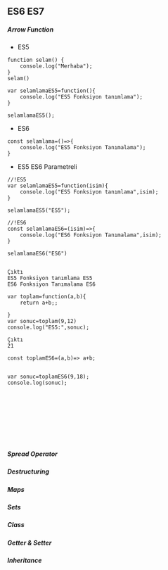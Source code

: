 ## ES6 ES7 

##### Arrow Function

* ES5

```
function selam() {
    console.log("Merhaba");
}
selam()
```



```
var selamlamaES5=function(){
    console.log("ES5 Fonksiyon tanımlama");
}

selamlamaES5();
```

* ES6

```
const selamlama=()=>{
    console.log("ES5 Fonksiyon Tanımalama");
}
```


* ES5 ES6 Parametreli


```
//!ES5
var selamlamaES5=function(isim){
    console.log("ES5 Fonksiyon tanımlama",isim);
}

selamlamaES5("ES5");

//!ES6
const selamlamaES6=(isim)=>{
    console.log("ES6 Fonksiyon Tanımalama",isim);
}

selamlamaES6("ES6")


Çıktı
ES5 Fonksiyon tanımlama ES5
ES6 Fonksiyon Tanımalama ES6

```



```
var toplam=function(a,b){
    return a+b;;

}
var sonuc=toplam(9,12)
console.log("ES5:",sonuc);

Çıktı 
21

```




```
const toplamES6=(a,b)=> a+b;


var sonuc=toplamES6(9,18);
console.log(sonuc);

```




```



```






```



```





```



```




##### Spread Operator


##### Destructuring


##### Maps


##### Sets


##### Class


##### Getter & Setter


##### Inheritance
